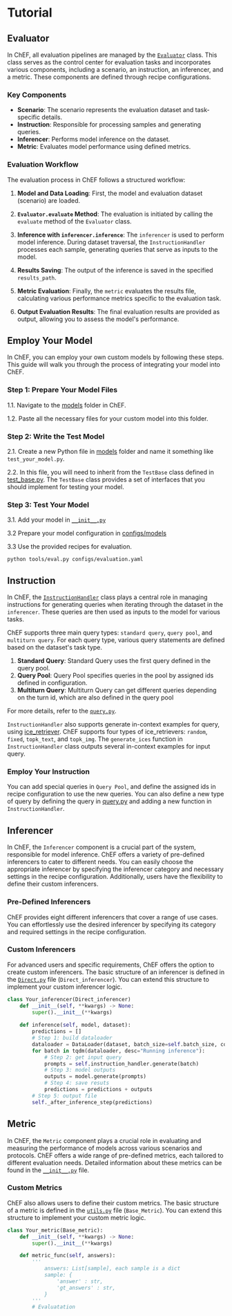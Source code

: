 # Tutorial

## Evaluator
In ChEF, all evaluation pipelines are managed by the [`Evaluator`](../tools/evaluator.py) class. This class serves as the control center for evaluation tasks and incorporates various components, including a scenario, an instruction, an inferencer, and a metric. These components are defined through recipe configurations.

### Key Components

- **Scenario**: The scenario represents the evaluation dataset and task-specific details.
- **Instruction**: Responsible for processing samples and generating queries.
- **Inferencer**: Performs model inference on the dataset.
- **Metric**: Evaluates model performance using defined metrics.

### Evaluation Workflow

The evaluation process in ChEF follows a structured workflow:

1. **Model and Data Loading**: First, the model and evaluation dataset (scenario) are loaded. 

2. **`Evaluator.evaluate` Method**: The evaluation is initiated by calling the `evaluate` method of the `Evaluator` class.

3. **Inference with `inferencer.inference`**: The `inferencer` is used to perform model inference. During dataset traversal, the `InstructionHandler` processes each sample, generating queries that serve as inputs to the model.

4. **Results Saving**: The output of the inference is saved in the specified `results_path`.

5. **Metric Evaluation**: Finally, the `metric` evaluates the results file, calculating various performance metrics specific to the evaluation task.

6. **Output Evaluation Results**: The final evaluation results are provided as output, allowing you to assess the model's performance.






## Employ Your Model

In ChEF, you can employ your own custom models by following these steps. This guide will walk you through the process of integrating your model into ChEF.

### Step 1: Prepare Your Model Files

1.1. Navigate to the [models](../models/) folder in ChEF.

1.2. Paste all the necessary files for your custom model into this folder.

### Step 2: Write the Test Model

2.1. Create a new Python file in [models](../models/) folder and name it something like `test_your_model.py`.

2.2. In this file, you will need to inherit from the `TestBase` class defined in [test_base.py](../models/test_base.py). The `TestBase` class provides a set of interfaces that you should implement for testing your model. 

### Step 3: Test Your Model
3.1. Add your model in [`__init__.py`](../models/__init__.py)

3.2 Prepare your model configuration in [configs/models](../configs/models/)

3.3 Use the provided recipes for evaluation. 
```shell
python tools/eval.py configs/evaluation.yaml
```

## Instruction

In ChEF, the [`InstructionHandler`](../instruction/__init__.py) class plays a central role in managing instructions for generating queries when iterating through the dataset in the `inferencer`. These queries are then used as inputs to the model for various tasks. 

ChEF supports three main query types: `standard query`, `query pool`, and `multiturn query`. For each query type, various query statements are defined based on the dataset's task type. 

1. **Standard Query**: Standard Query uses the first query defined in the query pool.
2. **Query Pool**: Query Pool specifies queries in the pool by assigned ids defined in configuration.
3. **Multiturn Query**: Multiturn Query can get different queries depending on the turn id, which are also defined in the query pool

For more details, refer to the [`query.py`](../instruction/query.py).

`InstructionHandler` also supports generate in-context examples for query, using [ice_retriever](../instruction/ice_retriever/). ChEF supports four types of ice_retrievers: `random`, `fixed`, `topk_text`, and `topk_img`. The `generate_ices` function in `InstructionHandler` class outputs several in-context examples for input query.

### Employ Your Instruction

You can add special queries in `Query Pool`, and define the assigned ids in recipe configuration to use the new queries. You can also define a new type of query by defining the query in [query.py](../instruction/query.py) and adding a new function in `InstructionHandler`.

## Inferencer

In ChEF, the `Inferencer` component is a crucial part of the system, responsible for model inference. ChEF offers a variety of pre-defined inferencers to cater to different needs. You can easily choose the appropriate inferencer by specifying the inferencer category and necessary settings in the recipe configuration. Additionally, users have the flexibility to define their custom inferencers.

### Pre-Defined Inferencers

ChEF provides eight different inferencers that cover a range of use cases. You can effortlessly use the desired inferencer by specifying its category and required settings in the recipe configuration.

### Custom Inferencers

For advanced users and specific requirements, ChEF offers the option to create custom inferencers. The basic structure of an inferencer is defined in the [`Direct.py`](../inferencer/Direct.py) file (`Direct_inferencer`). You can extend this structure to implement your custom inferencer logic.
```python
class Your_inferencer(Direct_inferencer)
    def __init__(self, **kwargs) -> None:
        super().__init__(**kwargs)
        
    def inference(self, model, dataset):
        predictions = []
        # Step 1: build dataloader
        dataloader = DataLoader(dataset, batch_size=self.batch_size, collate_fn=lambda batch: {key: [dict[key] for dict in batch] for key in batch[0]})
        for batch in tqdm(dataloader, desc="Running inference"):
            # Step 2: get input query
            prompts = self.instruction_handler.generate(batch)
            # Step 3: model outputs
            outputs = model.generate(prompts)
            # Step 4: save resuts
            predictions = predictions + outputs
        # Step 5: output file
        self._after_inference_step(predictions)
```

## Metric

In ChEF, the `Metric` component plays a crucial role in evaluating and measuring the performance of models across various scenarios and protocols. ChEF offers a wide range of pre-defined metrics, each tailored to different evaluation needs. Detailed information about these metrics can be found in the [`__init__.py`](../metric/__init__.py) file.

### Custom Metrics
ChEF also allows users to define their custom metrics. The basic structure of a metric is defined in the [`utils.py`](../metric/utils.py) file (`Base_Metric`). You can extend this structure to implement your custom metric logic.
```python
class Your_metric(Base_metric):
    def __init__(self, **kwargs) -> None:
        super().__init__(**kwargs)

    def metric_func(self, answers):
        '''
            answers: List[sample], each sample is a dict
            sample: {
                'answer' : str,
                'gt_answers' : str, 
            }
        '''
        # Evaluatation
```